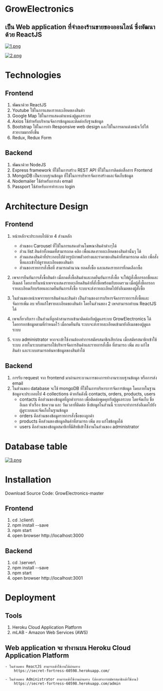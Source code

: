 # GrowElectronics
## เป็น Web application ที่จำลองร้านขายของออนไลน์ ซึ่งพัฒนาด้วย ReactJS 

[![1.png](https://i.postimg.cc/SNrXHtW2/1.png)](https://postimg.cc/nCXcD2Sp)

[![2.png](https://i.postimg.cc/qvJBPsr1/2.png)](https://postimg.cc/SJPp8zJ9)

# Technologies

## Frontend

1. พัฒนาด้วย ReactJS
2. Youtube ใช้ในการแสดงรายละเอียดของสินค้า
3. Google Map ใช้ในการแสดงตำแหน่งผู้ดูแลระบบ
4. Axios ใช้สำหรับบริหานจัดการข้อมูลและติดต่อกับฐานข้อมูล
5. Bootstrap ใช้ในการทำ Responsive web design และใช้ในการตกแต่งหน้าเว็ปให้สวยงามมากยิ่งขึ้น
6. Redux, Redux Form

## Backend

1. พัฒนาด้วย NodeJS 
2. Express framework ที่ใช้ในการสร้าง REST API ที่ใช้ในการติดต่อสื่อสาร Frontend
3. MongoDB เป็นระบบฐานข้อมูล ที่ใช้ในการบริหารจัดการสร้างและจัดเก็บข้อมูล
4. Nodemailer ใช้สำหรับการส่ง email
5. Passport ใช้สำหรับการทำระบบ login

# Architecture Design

## Frontend
1. หน้าหลักจะประกอบไปด้วย 4 ส่วนหลัก
    - ส่วนของ Carousel ที่ใช้ในการแสดงส่วนโฆษณาสินค้าต่างๆได้
    - ส่วน list สินค้าทั้งหมดที่สามารถกด คลิก เพื่อแสดงรายละเอียดของสินค้านั้นๆ ได้
    - ส่วนแสดงสินค้าที่ประกอบไปด้วยรูปภาพตัวอย่างและราคาของสินค้าที่สามารถกด คลิก เพื่อสั่งซื้อและเข้าไปดูรายละเอียดของสินค้า
    - ส่วนของรายการสั่งซื้อที่ สามารถคำนวณ ยอดสั่งซื้อ และแสดงรายการที่กดเลือกซื้อ

2. เพจการยืนยันการสั่งซื้อสินค้า เมื่อกดสั่งซื้อสินค้าและกดยืนยันการสั่งซื้อ จะให้ผู้สั่งซื้อกรอกชื่อและอีเมลล์ โดยภายในหน้าเพจจะแสดงรายละเอียดสินค้าที่สั่งซื้อพร้อมกับยอดรวม เมื่อผู้สั่งซื้อกรอกรายละเอียดเรียบร้อยและกดยืนยันการสั่งซื้อ ระบบจะส่งรายละเอียดไปยังอีเมลของผู้สั่งซื้อ

3. ในส่วนของหน้าเพจรายการสินค้าและสินค้า เป็นส่วนของการบริหารจัดการรายการสั่งซื้อและจัดการเพิ่ม ลบ หรือแก้ไขรายละเอียดของสินค้า โดยในส่วนของ 2 เพจสามารถทำบน ReactJS ได้

4. เพจเกี่ยวกับเรา เป็นส่วนที่ลูกค้าสามารถเข้ามาติดต่อกับผู้ดูแลระบบ GrowElectronics ได้ โดยกรอกข้อมูลตามที่กำหนดไว้ เมื่อกดยืนยัน ระบบจะส่งรายละเอียดเข้ามายังอีเมลของผู้ดูแลระบบ

5. ระบบ administrator หากจะเข้าใช้งานต้องทำการสมัครสมาชิกเสียก่อน เมื่อสมัครสมาชิกเข้าใช้ระบบ ภายในระบบสามารถใช้บริหารจัดการสินค้าและรายการสั่งซื้อ ที่สามารถ เพิ่ม ลบ แก้ไข สินค้า และระบบสามารถค้นหาข้อมูลของสินค้าได้

## Backend
1. การรับ request จาก frontend มาผ่านกระบวนการของการทำงานระบบฐานข้อมูล หรือการส่ง email
2. ในส่วนของ database จะใช้ mongoDB ที่ใช้ในการบริหารการจัดการข้อมูล โดยภายในฐานข้อมูลจะประกอบไป 4 collections ด้วยกันดังนี้ contacts, orders, products, users
    - contacts คือส่วนของข้อมูลที่ลูกค้ากรอก เพื่อติดต่อพูดคุยกับผู้ดูแลระบบ โดยจัดเก็บ ชื่อ อีเมล หัวเรื่อง ข้อความ และ วันเวลาที่ติดต่อ ซึ่งข้อมูลในส่วนนี้ ระบบจะทำการส่งอีเมลไปยังผู้ดูระบบและจัดเก็บในฐานข้อมูล
    - orders คือส่วนของข้อมูลรายการสั่งซื้อของลูกค้า
    - products คือส่วนของข้อมูลสินค้าที่สามารถ เพิ่ม ลบ แก้ไขข้อมูลได้
    - users คือส่วนของข้อมูลสมาชิกที่มีสิทธิเข้าใช้งานในส่วนของ administrator

# Database table

[![3.png](https://i.postimg.cc/g0xTLY1b/3.png)](https://postimg.cc/hJqrHqS2)

# Installation

Download Source Code: GrowElectronics-master

## Frontend
1. cd .\client\
2. npm install --save
3. npm start
4. open browser http://localhost:3000

## Backend
1. cd .\server\
2. npm install --save
3. npm start
4. open browser http://localhost:3001

# Deployment

## Tools
1. Heroku Cloud Application Platform
2. mLAB - Amazon Web Services (AWS) 

## Web application จะ ทำงานบน Heroku Cloud Application Platform
    - ในส่วนของ ReactJS สามารถเข้าใช้งานได้ผ่านทาง 
        https://secret-fortress-60598.herokuapp.com/

    - ในส่วนของ Administrator สามารถเข้าใช้งานผ่านทาง (ต้องทำการสมัครสมาชิกเข้าใช้งาน)
        https://secret-fortress-60598.herokuapp.com/admin


